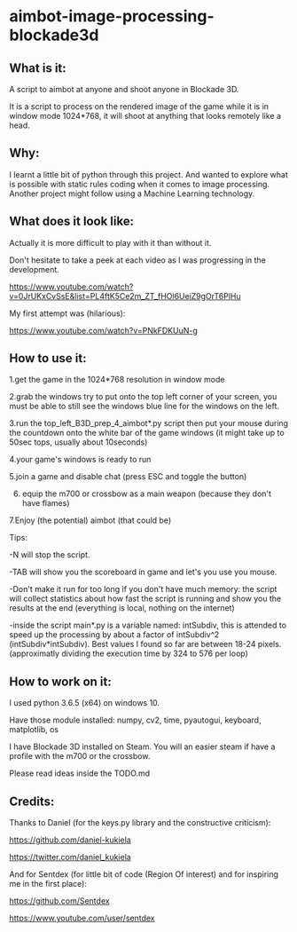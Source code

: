 # aimbot-image-processing-blockade3d

## What is it:

A script to aimbot at anyone and shoot anyone in Blockade 3D.

It is a script to process on the rendered image of the game while it is in window mode 1024*768,
it will shoot at anything that looks remotely like a head.

## Why:

I learnt a little bit of python through this project. And wanted to explore what is possible with
static rules coding when it comes to image processing. Another project might follow using a
Machine Learning technology.

## What does it look like:

Actually it is more difficult to play with it than without it.

Don't hesitate to take a peek at each video as I was progressing in the development.

https://www.youtube.com/watch?v=0JrUKxCvSsE&list=PL4ftK5Ce2m_ZT_fHOl6UeiZ9gOrT6PlHu

My first attempt was (hilarious):

https://www.youtube.com/watch?v=PNkFDKUuN-g

## How to use it:

1.get the game in the 1024*768 resolution in window mode

2.grab the windows try to put onto the top left corner of your screen,
you must be able to still see the windows blue line for the windows on the left.

3.run the top_left_B3D_prep_4_aimbot*.py script then put your mouse
during the countdown onto the white bar of the game windows
(it might take up to 50sec tops, usually about 10seconds)

4.your game's windows is ready to run

5.join a game and disable chat (press ESC and toggle the button)

6. equip the m700 or crossbow as a main weapon (because they don't have flames)

7.Enjoy (the potential) aimbot (that could be)

Tips:

-N will stop the script.

-TAB will show you the scoreboard in game and let's you use you mouse.

-Don't make it run for too long if you don't have much memory:
the script will collect statistics about how fast the script is running and
show you the results at the end (everything is local, nothing on the internet)

-inside the script main*.py is a variable named: intSubdiv, this is attended to
speed up the processing by about a factor of intSubdiv^2 (intSubdiv*intSubdiv).
Best values I found so far are between 18-24 pixels. (approximatly dividing the 
execution time by 324 to 576 per loop)


## How to work on it:

I used python 3.6.5 (x64) on windows 10.

Have those module installed:
numpy,
cv2,
time,
pyautogui,
keyboard,
matplotlib,
os

I have Blockade 3D installed on Steam. You will an easier steam if have a profile with the
 m700 or the crossbow.

Please read ideas inside the TODO.md


## Credits:

Thanks to Daniel (for the keys.py library and the constructive criticism): 

https://github.com/daniel-kukiela

https://twitter.com/daniel_kukiela


And for Sentdex (for little bit of code (Region Of interest) and for inspiring me in the first place):

https://github.com/Sentdex

https://www.youtube.com/user/sentdex
